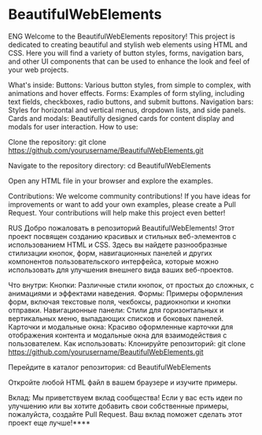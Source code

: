 # BeautifulWebElements
ENG
Welcome to the BeautifulWebElements repository! This project is dedicated to creating beautiful and stylish web elements using HTML and CSS. Here you will find a variety of button styles, forms, navigation bars, and other UI components that can be used to enhance the look and feel of your web projects.

What's inside:
Buttons: Various button styles, from simple to complex, with animations and hover effects.
Forms: Examples of form styling, including text fields, checkboxes, radio buttons, and submit buttons.
Navigation bars: Styles for horizontal and vertical menus, dropdown lists, and side panels.
Cards and modals: Beautifully designed cards for content display and modals for user interaction.
How to use:

Clone the repository:
git clone https://github.com/yourusername/BeautifulWebElements.git

Navigate to the repository directory:
cd BeautifulWebElements

Open any HTML file in your browser and explore the examples.

Contributions:
We welcome community contributions! If you have ideas for improvements or want to add your own examples, please create a Pull Request. Your contributions will help make this project even better!

RUS
Добро пожаловать в репозиторий BeautifulWebElements! Этот проект посвящен созданию красивых и стильных веб-элементов с использованием HTML и CSS. Здесь вы найдете разнообразные стилизации кнопок, форм, навигационных панелей и других компонентов пользовательского интерфейса, которые можно использовать для улучшения внешнего вида ваших веб-проектов.

Что внутри:
Кнопки: Различные стили кнопок, от простых до сложных, с анимациями и эффектами наведения.
Формы: Примеры оформления форм, включая текстовые поля, чекбоксы, радиокнопки и кнопки отправки.
Навигационные панели: Стили для горизонтальных и вертикальных меню, выпадающих списков и боковых панелей.
Карточки и модальные окна: Красиво оформленные карточки для отображения контента и модальные окна для взаимодействия с пользователем.
Как использовать:
Клонируйте репозиторий:
git clone https://github.com/yourusername/BeautifulWebElements.git

Перейдите в каталог репозитория:
cd BeautifulWebElements

Откройте любой HTML файл в вашем браузере и изучите примеры.

Вклад:
Мы приветствуем вклад сообщества! Если у вас есть идеи по улучшению или вы хотите добавить свои собственные примеры, пожалуйста, создайте Pull Request. Ваш вклад поможет сделать этот проект еще лучше!****
